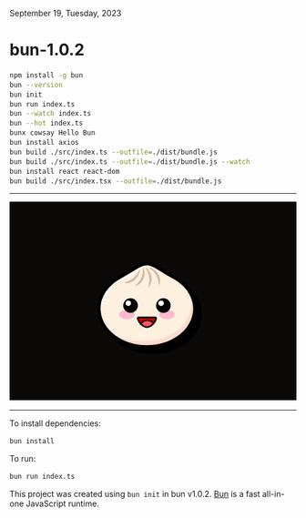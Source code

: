 September 19, Tuesday, 2023

# bun-1.0.2

```bash
npm install -g bun
bun --version
bun init
bun run index.ts
bun --watch index.ts
bun --hot index.ts
bunx cowsay Hello Bun
bun install axios
bun build ./src/index.ts --outfile=./dist/bundle.js
bun build ./src/index.ts --outfile=./dist/bundle.js --watch
bun install react react-dom
bun build ./src/index.tsx --outfile=./dist/bundle.js
```

---

![bun](../bun.png)

---

To install dependencies:

```bash
bun install
```

To run:

```bash
bun run index.ts
```

This project was created using `bun init` in bun v1.0.2. [Bun](https://bun.sh) is a fast all-in-one JavaScript runtime.
